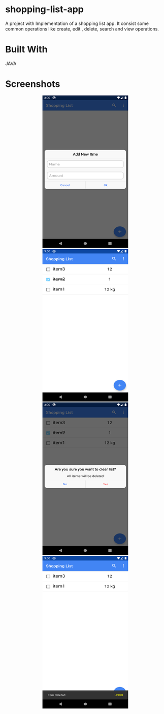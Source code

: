 # shopping-list-app
A project with Implementation of a shopping list app. It consist some common operations like create, edit , delete, search and view operations.

# Built With
JAVA

# Screenshots 
<p align="center">
<img src="https://raw.githubusercontent.com/GeorgeT01/shopping-list-app/master/screenshots/Screenshot_1581508804.png" width="270" height="480" />
<img src="https://raw.githubusercontent.com/GeorgeT01/shopping-list-app/master/screenshots/Screenshot_1581508830.png" width="270" height="480" />
  <img src="https://raw.githubusercontent.com/GeorgeT01/shopping-list-app/master/screenshots/Screenshot_1581508837.png" width="270" height="480" />
    <img src="https://raw.githubusercontent.com/GeorgeT01/shopping-list-app/master/screenshots/Screenshot_1581508847.png" width="270" height="480" />
  </p>
